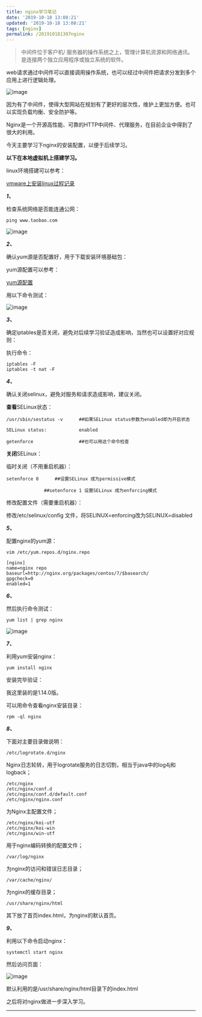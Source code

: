 ```yaml
---
title: nginx学习笔记
date: '2019-10-18 13:08:21'
updated: '2019-10-18 13:08:21'
tags: [nginx]
permalink: /201910181307nginx
---
```

> 中间件位于客户机/ 服务器的操作系统之上，管理计算机资源和网络通讯。 是连接两个独立应用程序或独立系统的软件。

web请求通过中间件可以直接调用操作系统，也可以经过中间件把请求分发到多个应用上进行逻辑处理。

![image](https://cdn.jsdelivr.net/gh/smallersoup/jsDelivr-cdn@main/blog/artical/csdnimg/20191018005844801.jpeg)

因为有了中间件，使得大型网站在规划有了更好的层次性，维护上更加方便。也可以实现负载均衡、安全防护等。

Nginx是一个开源高性能、可靠的HTTP中间件、代理服务，在目前企业中得到了很大的利用。

今天主要学习下nginx的安装配置，以便于后续学习。 

**以下在本地虚拟机上搭建学习。**

linux环境搭建可以参考：

[vmware上安装linux过程记录](http://mp.weixin.qq.com/s?__biz=MjM5MzU5NDYwNA==&mid=2247484370&idx=1&sn=f701fa2a8477143327d24b33eb175652&chksm=a695ee5191e26747c37132dca65bc6cefb1abd4b3b5e5361e4b00b7cc1680bdff7da1140f6f7&scene=21#wechat_redirect)

***1、***

检查系统网络是否能连通公网：
```shell
ping www.taobao.com
```

![image](https://cdn.jsdelivr.net/gh/smallersoup/jsDelivr-cdn@main/blog/artical/csdnimg/20191018005845129.png)

***2、***

确认yum源是否配置好，用于下载安装环境基础包：

yum源配置可以参考：

[yum源配置](http://mp.weixin.qq.com/s?__biz=MjM5MzU5NDYwNA==&mid=2247484406&idx=1&sn=53f2bbba1c7ff515646e51dc574d5ebd&chksm=a695ee7591e26763bbaaf8e7af6ec85f6853646398626f082f562466ffe63a6db27783465853&scene=21#wechat_redirect)

用以下命令测试：

![image](https://cdn.jsdelivr.net/gh/smallersoup/jsDelivr-cdn@main/blog/artical/csdnimg/20191018005845421.jpeg)

***3、***

确定iptables是否关闭，避免对后续学习验证造成影响，当然也可以设置好对应规则：

执行命令：

```shell
iptables -F
iptables -t nat -F
```

***4、***

确认关闭selinux，避免对服务和请求造成影响，建议关闭。

**查看**SELinux状态：

```shell
/usr/sbin/sestatus -v      ##如果SELinux status参数为enabled即为开启状态

SELinux status:            enabled

getenforce                 ##也可以用这个命令检查
```

**关闭**SELinux：

临时关闭（不用重启机器）：

```shell
setenforce 0      ##设置SELinux 成为permissive模式

              ##setenforce 1 设置SELinux 成为enforcing模式
```

修改配置文件（需要重启机器）：

修改/etc/selinux/config 文件，将SELINUX=enforcing改为SELINUX=disabled

***5、***

配置nginx的yum源：

```shell
vim /etc/yum.repos.d/nginx.repo
```

```shell
[nginx]
name=nginx repo
baseurl=http://nginx.org/packages/centos/7/$basearch/
gpgcheck=0
enabled=1
```

***6、***

然后执行命令测试：

```shell
yum list | grep nginx
```

![image](https://cdn.jsdelivr.net/gh/smallersoup/jsDelivr-cdn@main/blog/artical/csdnimg/20191018005845791.jpeg)

***7、***

利用yum安装nginx：
```shell
yum install nginx
```
安装完毕验证：


我这里装的是1.14.0版。

可以用命令查看nginx安装目录：

```shell
rpm -ql nginx
```

***8、***

下面对主要目录做说明：

```shell
/etc/logrotate.d/nginx
```

Nginx日志轮转，用于logrotate服务的日志切割，相当于java中的log4j和logback；

```shell
/etc/nginx                         
/etc/nginx/conf.d
/etc/nginx/conf.d/default.conf
/etc/nginx/nginx.conf
```

为Nginx主配置文件；

```shell
/etc/nginx/koi-utf              
/etc/nginx/koi-win
/etc/nginx/win-utf
```

用于nginx编码转换的配置文件；

```shell
/var/log/nginx
```

为nginx的访问和错误日志目录；

```shell
/var/cache/nginx/
```

为nginx的缓存目录；

```shell
/usr/share/nginx/html
```

其下放了首页index.html，为nginx的默认首页。

***9、***

利用以下命令启动nginx：

```shell
systemctl start nginx
```

然后访问页面：

![image](https://cdn.jsdelivr.net/gh/smallersoup/jsDelivr-cdn@main/blog/artical/csdnimg/201910180058468.jpeg)

默认利用的是/usr/share/nginx/html目录下的index.html

之后将对nginx做进一步深入学习。

------------

